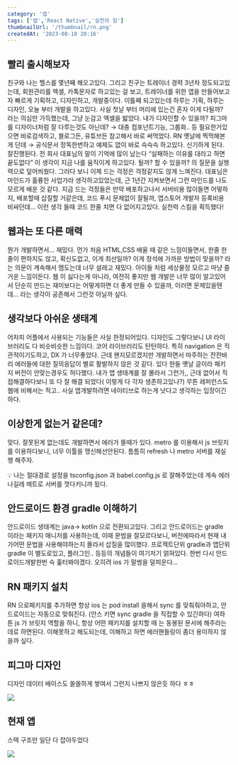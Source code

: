 ```yaml
---
category: '앱'
tags: ['앱','React Native','실천의 힘']
thumbnailUrl: '/thumbnail/rn.png'
createdAt: '2023-08-18 20:16'
---
```


## 빨리 출시해보자

친구와 나는 헬스를 몇년째 해오고있다. 그리고 친구는 트레이너 경력 3년차 정도되고있는데, 회원관리를 엑셀, 카톡문자로 하고있는 걸 보고, 트레이너를 위한 앱을 만들어보고자 빠르게 기획하고, 디자인하고, 개발중이다.
이틀째 되고있는데 하루는 기획, 하루는 디자인, 오늘 부터 개발을 하고있다.
사실 첫날 부터 머리에 있는건 혼자 이게 다될까? 라는 의심만 가득했는데, 그냥 눈감고 엑셀을 밟았다.
내가 디자인할 수 있을까? 피그마를 디자이너처럼 잘 다루는것도 아닌데? → 대충 컴포넌트기능, 그룹화.. 등 필요한거있으면 바로검색하고, 블로그든, 유튜브든 참고해서 바로 써먹었다.
RN 옛날에 찍먹해본게 단데 → 공식문서 정독한번하고 예제도 없이 바로 슥슥슥 하고있다.
신기하게 된다. 잘진행된다. 전 회사 대표님의 말이 기억에 많이 남는다 “실패하는 이유를 대라고 하면 끝도없다”
이 생각이 지금 나를 움직이게 하고있다. 될까? 할 수 있을까? 의 질문을 실행력으로 덮어씌웠다. 그러다 보니 이제 드는 걱정은 걱정같지도 않게 느껴진다. 대표님은 마인드가 훌륭한 사업가라 생각하고있었는데, 근 1년간 지켜보면서 그런 마인드를 나도모르게 배운 것 같다.
지금 드는 걱정들은 만약 배포하고나서 서버비용 많이들면 어떻하지, 배포할때 삽질할 거같은데, 코드 푸시 문제없이 잘될까, 앱스토어 개발자 등록비용 비싸던데…
이런 생각 들때 코드 한줄 치면 다 없어지고있다.
실천력 스킬을 획득했다!

## 웹과는 또 다른 매력

뭔가 개발하면서… 재밌다. 먼가 처음 HTML,CSS 배울 때 같은 느낌이들면서, 한줄 한줄이 편하지도 않고, 확신도없고, 이게 최선일까? 이게 정석에 가까운 방법이 맞을까? 라는 의문이 계속해서 맴도는데 너무 설래고 재밌다.
아이들 처럼 세상물정 모르고 마냥 즐거운 느낌이든다. 웹 이 싫다는게 아니라, 여전히 좋지만 웹 개발은 너무 많이 알고있어서 단순히 만드는 재미보다는 어떻게하면 더 좋게 만들 수 있을까, 이러면 문제있을텐데… 라는 생각이 공존해서 그런것 아닐까 싶다.

## 생각보다 아쉬운 생태계

어차피 어플에서 사용되는 기능들은 사실 한정되어있다. 디자인도 그렇다보니 UI 라이브러리도 다 비슷비슷한 느낌이다.
코어 라이브러리도 탄탄하다. 특히 navigation 은 직관적이기도하고, DX 가 너무좋았다. 근데 왠지모르겠지만 개발하면서 마주하는 잔잔바리 에러들에 대한 질의응답이 별로 활발하지 않은 것 같다. 있다 한들 옛날 글이라 패키지 버전이 안맞는경우도 허다했다.
내가 앱 생태계를 잘 몰라서 그런가,, 근데 없어서 직접해결하다보니 또 다 잘 해결 되었다( 이렇게 다 각자 생존하고있나?)
무튼 레퍼런스도 웹에 비해서는 적고.. 사실 앱개발하려면 네이티브로 하는게 낫다고 생각하는 입장이긴하다.

## 이상한게 없는거 같은데?

맞다. 잘못된게 없는데도 개발하면서 에러가 뜰때가 있다. metro 를 이용해서 js 브릿지를 이용하다보니, 너무 이툴을 맹신해선안된다. 틈틈히 refresh 나 metro 서버를 재실행 해주자.

<aside>
💡 나는 절대경로 설정을 tsconfig.json 과 babel.config.js 로 잘해주었는데 계속 에러나길레 메트로 서버를 껏다키니까 됬다.

</aside>

## 안드로이드 환경 gradle 이해하기

안드로이드 생태계는 java→ kotlin 으로 전환되고있다. 그리고 안드로이드는  gradle 이라는 패키지 매니저를 사용하는데, 이때 문법을 잘모르다보니, 버전에따라서 현재 내가어떤 문법을 사용해야하는지 몰라서 삽질을 많이했다. 프로젝트단위 gradle과 앱단위 gradle 이 별도로있고, 플러그인.. 등등의 개념들이 여기저기 얽혀있다.
한번 다시 안드로이드개발한번 슥 훑터봐야겠다. 오히려 ios 가 말썽을 덜피운다…

## RN 패키지 설치

RN 으로패키지를 추가하면 항상 ios 는 pod install 을해서 sync 를 맞춰줘야하고, 안드로이드는 자동으로 맞춰진다. (안스 키면 sync gradle 을 직접할 수 있긴하다)
여하튼 js 가 브릿지 역할을 하니, 항상 어떤 패키지를 설치할 때 는 동봉된 문서에 해주라는데로 하면된다. 이해못하고 해도되는데, 이해하고 하면 에러핸들링이 좀더 용이하지 않을까 싶다.

## 피그마 디자인 

디자인 데이터 배이스도 쏠쏠하게 쌓여서 그런지 나쁘지 않은듯 하다 ㅎㅎ

<img src="/rn-post1/figma.png">

## 현재 앱

스택 구조만 일단 다 잡아두었다

<img src="/rn-post1/device.png">
